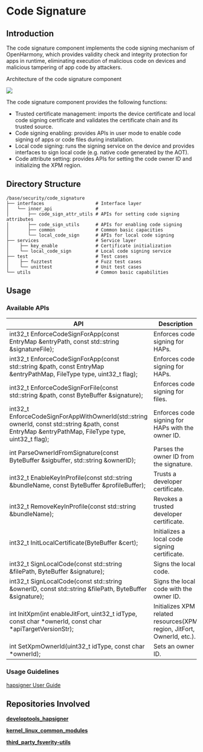 # Code Signature

## Introduction

The code signature component implements the code signing mechanism of OpenHarmony, which provides validity check and integrity protection for apps in runtime, eliminating execution of malicious code on devices and malicious tampering of app code by attackers.

Architecture of the code signature component

![](figures/codesign_en.png)

The code signature component provides the following functions:

- Trusted certificate management: imports the device certificate and local code signing certificate and validates the certificate chain and its trusted source.
- Code signing enabling: provides APIs in user mode to enable code signing of apps or code files during installation.
- Local code signing: runs the signing service on the device and provides interfaces to sign local code (e.g. native code generated by the AOT).
- Code attribute setting: provides APIs for setting the code owner ID and initializing the XPM region.

## Directory Structure

```
/base/security/code_signature
├── interfaces                   # Interface layer
│   └── inner_api                #
│       ├── code_sign_attr_utils # APIs for setting code signing attributes
│       ├── code_sign_utils      # APIs for enabling code signing
│       ├── common               # Common basic capacities
│       └── local_code_sign      # APIs for local code signing
├── services                     # Service layer
│    ├── key_enable              # Certificate initialization
│    └── local_code_sign         # Local code signing service
├── test                         # Test cases
│    ├── fuzztest                # Fuzz test cases
│    └── unittest                # Unit test cases
└── utils                        # Common basic capabilities
```

## Usage
### Available APIs

| **API**| **Description**|
| --- | --- |
| int32_t EnforceCodeSignForApp(const EntryMap &entryPath, const std::string &signatureFile); | Enforces code signing for HAPs.|
| int32_t EnforceCodeSignForApp(const std::string &path, const EntryMap &entryPathMap, FileType type, uint32_t flag); | Enforces code signing for HAPs.|
| int32_t EnforceCodeSignForFile(const std::string &path, const ByteBuffer &signature); | Enforces code signing for files.|
| int32_t EnforceCodeSignForAppWithOwnerId(std::string ownerId, const std::string &path, const EntryMap &entryPathMap, FileType type, uint32_t flag); | Enforces code signing for HAPs with the owner ID.|
| int ParseOwnerIdFromSignature(const ByteBuffer &sigbuffer, std::string &ownerID); | Parses the owner ID from the signature.|
| int32_t EnableKeyInProfile(const std::string &bundleName, const ByteBuffer &profileBuffer); | Trusts a developer certificate.|
| int32_t RemoveKeyInProfile(const std::string &bundleName); | Revokes a trusted developer certificate.|
| int32_t InitLocalCertificate(ByteBuffer &cert); | Initializes a local code signing certificate.|
| int32_t SignLocalCode(const std::string &filePath, ByteBuffer &signature); | Signs the local code.|
| int32_t SignLocalCode(const std::string &ownerID, const std::string &filePath, ByteBuffer &signature); | Signs the local code with the owner ID.|
| int InitXpm(int enableJitFort, uint32_t idType, const char *ownerId, const char *apiTargetVersionStr); | Initializes XPM related resources(XPM region, JitFort, OwnerId, etc.).|
| int SetXpmOwnerId(uint32_t idType, const char *ownerId); | Sets an owner ID.|

### Usage Guidelines

[hapsigner User Guide](https://gitee.com/openharmony/developtools_hapsigner/blob/master/README.md)

## Repositories Involved

**[developtools\_hapsigner](https://gitee.com/openharmony/developtools_hapsigner/blob/master/README.md)**

**[kernel_linux_common_modules](https://gitee.com/openharmony/kernel_linux_common_modules)**

**[third\_party\_fsverity-utils](https://gitee.com/openharmony/third_party_fsverity-utils/blob/master/README.md)**
